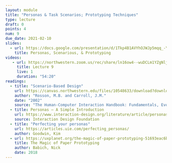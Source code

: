 ```yaml
---
layout: module
title: "Personas & Task Scenarios; Prototyping Techniques"
type: lecture
draft: 0
points: 4
num: 9
due_date: 2021-02-10
slides:
  - url: https://docs.google.com/presentation/d/1Tkp4B1AVYhOJWJp5mqq_-YNLkzV2kkb8kXnU8cYV05M/edit?usp=sharing
    title: Personas, Scenarious, & Prototyping
videos:
   - url: https://northwestern.zoom.us/rec/share/ln16ow4--wuDCLm1YZgNljWrcp88xXoC2IMenl2OG5CKeJQbm8_YKOZrjt94jJFv.0rawiJ0h2wqld2K7?startTime=1612983596000
     title: Lecture 9
     live: 1
     duration: "54:20"
readings:
  - title: "Scenario-Based Design"
    url: https://canvas.northwestern.edu/files/10548633/download?download_frd=1
    author: "Rosson, M.B. and Carroll, J.M."
    date: "2002"
    source: "The Human-Computer Interaction Handbook: Fundamentals, Evolving Technologies and Emerging Applications"
  - title: Personas – A Simple Introduction
    url: https://www.interaction-design.org/literature/article/personas-why-and-how-you-should-use-them
    source: Interaction Design Foundation
  - title: "Perfecting your personas"
    url: https://articles.uie.com/perfecting_personas/
    author: Goodwin, Kim
  - url: https://uxplanet.org/the-magic-of-paper-prototyping-51693eac6bc3
    title: The Magic of Paper Prototyping
    author: Babich, Nick
    date: 2018
---
```

